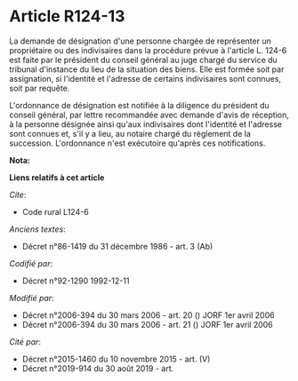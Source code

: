 # Article R124-13

La demande de désignation d'une personne chargée de représenter un propriétaire ou des indivisaires dans la procédure prévue
à l'article L. 124-6 est faite par le président du conseil général au juge chargé du service du tribunal d'instance du lieu
de la situation des biens. Elle est formée soit par assignation, si l'identité et l'adresse de certains indivisaires sont
connues, soit par requête.

L'ordonnance de désignation est notifiée à la diligence du président du conseil général, par lettre recommandée avec demande
d'avis de réception, à la personne désignée ainsi qu'aux indivisaires dont l'identité et l'adresse sont connues et, s'il y a
lieu, au notaire chargé du règlement de la succession. L'ordonnance n'est exécutoire qu'après ces notifications.

**Nota:**



**Liens relatifs à cet article**

_Cite_:

  - Code rural L124-6

_Anciens textes_:

  - Décret n°86-1419 du 31 décembre 1986 - art. 3 (Ab)

_Codifié par_:

  - Décret n°92-1290 1992-12-11

_Modifié par_:

  - Décret n°2006-394 du 30 mars 2006 - art. 20 () JORF 1er avril 2006
  - Décret n°2006-394 du 30 mars 2006 - art. 21 () JORF 1er avril 2006

_Cité par_:

  - Décret n°2015-1460 du 10 novembre 2015 - art. (V)
  - Décret n°2019-914 du 30 août 2019 - art.
